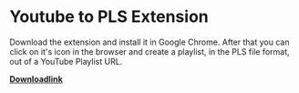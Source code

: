 # Youtube to PLS Extension
Download the extension and install it in Google Chrome. After that you can click on it's icon in the browser and create a playlist, in the PLS file format, out of a YouTube Playlist URL.

**[Downloadlink](https://github.com/MarcGamesons/youtube-to-pls/raw/master/YouTube%20to%20PLS%20Extension.crx)**

